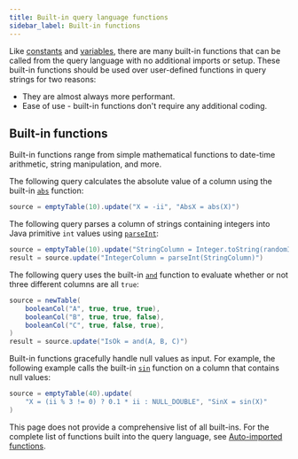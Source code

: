```yaml
---
title: Built-in query language functions
sidebar_label: Built-in functions
---
```


Like [constants](./built-in-constants.md) and [variables](./built-in-variables.md), there are many built-in functions that can be called from the query language with no additional imports or setup. These built-in functions should be used over user-defined functions in query strings for two reasons:

- They are almost always more performant.
- Ease of use - built-in functions don't require any additional coding.

## Built-in functions

Built-in functions range from simple mathematical functions to date-time arithmetic, string manipulation, and more.

The following query calculates the absolute value of a column using the built-in [`abs`](https://docs.deephaven.io/core/javadoc/io/deephaven/function/Numeric.html#abs(long)) function:

```groovy order=source
source = emptyTable(10).update("X = -ii", "AbsX = abs(X)")
```

The following query parses a column of strings containing integers into Java primitive `int` values using [`parseInt`](https://docs.deephaven.io/core/javadoc/io/deephaven/function/Parse.html#parseInt(java.lang.String)):

```groovy order=result,source
source = emptyTable(10).update("StringColumn = Integer.toString(randomInt(0, 9))")
result = source.update("IntegerColumn = parseInt(StringColumn)")
```

The following query uses the built-in [`and`](https://docs.deephaven.io/core/javadoc/io/deephaven/function/Logic.html#and(boolean...)) function to evaluate whether or not three different columns are all `true`:

```groovy order=source,result
source = newTable(
    booleanCol("A", true, true, true),
    booleanCol("B", true, true, false),
    booleanCol("C", true, false, true),
)
result = source.update("IsOk = and(A, B, C)")
```

Built-in functions gracefully handle null values as input. For example, the following example calls the built-in [`sin`](https://docs.deephaven.io/core/javadoc/io/deephaven/function/Numeric.html#sin(double)) function on a column that contains null values:

```groovy order=source
source = emptyTable(40).update(
    "X = (ii % 3 != 0) ? 0.1 * ii : NULL_DOUBLE", "SinX = sin(X)"
)
```

This page does not provide a comprehensive list of all built-ins. For the complete list of functions built into the query language, see [Auto-imported functions](../reference/query-language/query-library/auto-imported-functions.md).
